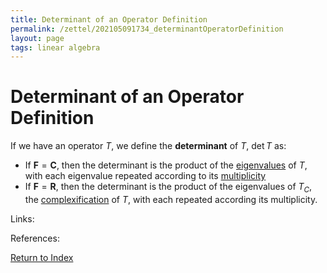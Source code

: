 ```yaml
---
title: Determinant of an Operator Definition
permalink: /zettel/202105091734_determinantOperatorDefinition
layout: page
tags: linear algebra
---
```

# Determinant of an Operator Definition

If we have an operator $T$, we define the **determinant** of $T$, $\mathrm{det} \, T$ as:
- If $\mathbf{F} = \mathbf{C}$, then the determinant is the product of the [eigenvalues](202102120912_eigenvalueDefinition) 
  of $T$, with each eigenvalue repeated according to its [multiplicity](202104241520_multiplictyDefinitionEigenvalue)
- If $\mathbf{F} = \mathbf{R}$, then the determinant is the product of the eigenvalues of $T_C$, the 
  [complexification](202104251532_complexificationOperator) of $T$, with each repeated according its 
  multiplicity.

Links: 

References: 

[Return to Index](index)